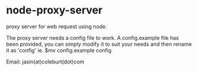 node-proxy-server
=================

proxy server for web request using node.

The proxy server needs a config file to work. A config.example file has been provided, you can simply modify it to suit your needs and then rename it as 'config' ie. $mv config.example config

Email: jasin(at)coleburt(dot)com